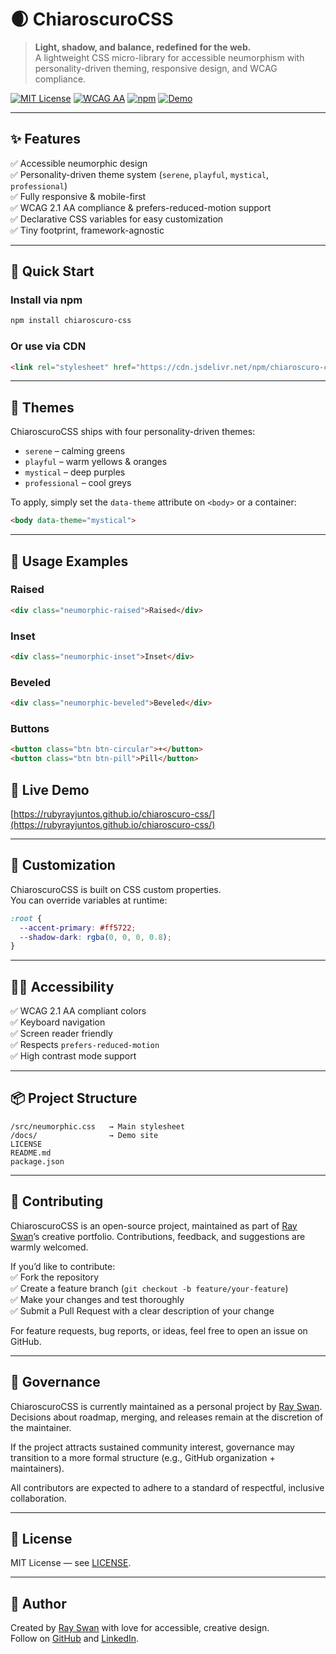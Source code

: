 # 🌒 ChiaroscuroCSS

> **Light, shadow, and balance, redefined for the web.**  
> A lightweight CSS micro-library for accessible neumorphism with personality-driven theming, responsive design, and WCAG compliance.

[![MIT License](https://img.shields.io/badge/license-MIT-blue.svg)](LICENSE)
[![WCAG AA](https://img.shields.io/badge/accessibility-WCAG%202.1%20AA-brightgreen)](https://www.w3.org/WAI/WCAG21/quickref/)
[![npm](https://img.shields.io/npm/v/chiaroscuro-css.svg)](https://www.npmjs.com/package/chiaroscuro-css)
[![Demo](https://img.shields.io/badge/demo-online-green)](https://your-live-demo-link.com)

---

## ✨ Features

✅ Accessible neumorphic design  
✅ Personality-driven theme system (`serene`, `playful`, `mystical`, `professional`)  
✅ Fully responsive & mobile-first  
✅ WCAG 2.1 AA compliance & prefers-reduced-motion support  
✅ Declarative CSS variables for easy customization  
✅ Tiny footprint, framework-agnostic

---

## 🚀 Quick Start

### Install via npm
```bash
npm install chiaroscuro-css
```

### Or use via CDN
```html
<link rel="stylesheet" href="https://cdn.jsdelivr.net/npm/chiaroscuro-css@latest/neumorphic.css">
```

---

## 🌈 Themes

ChiaroscuroCSS ships with four personality-driven themes:  
- `serene` – calming greens  
- `playful` – warm yellows & oranges  
- `mystical` – deep purples  
- `professional` – cool greys  

To apply, simply set the `data-theme` attribute on `<body>` or a container:
```html
<body data-theme="mystical">
```

---

## 🎨 Usage Examples

### Raised
```html
<div class="neumorphic-raised">Raised</div>
```

### Inset
```html
<div class="neumorphic-inset">Inset</div>
```

### Beveled
```html
<div class="neumorphic-beveled">Beveled</div>
```

### Buttons
```html
<button class="btn btn-circular">+</button>
<button class="btn btn-pill">Pill</button>
```

## 🎨 Live Demo
[https://rubyrayjuntos.github.io/chiaroscuro-css/](https://rubyrayjuntos.github.io/chiaroscuro-css/)


---

## 📐 Customization

ChiaroscuroCSS is built on CSS custom properties.  
You can override variables at runtime:
```css
:root {
  --accent-primary: #ff5722;
  --shadow-dark: rgba(0, 0, 0, 0.8);
}
```

---

## 🧑‍🦽 Accessibility

✅ WCAG 2.1 AA compliant colors  
✅ Keyboard navigation  
✅ Screen reader friendly  
✅ Respects `prefers-reduced-motion`  
✅ High contrast mode support

---

## 📦 Project Structure

```
/src/neumorphic.css   → Main stylesheet
/docs/                → Demo site
LICENSE
README.md
package.json
```

---

## 🤝 Contributing

ChiaroscuroCSS is an open-source project, maintained as part of [Ray Swan](https://ray.codes)’s creative portfolio. Contributions, feedback, and suggestions are warmly welcomed.

If you’d like to contribute:  
✅ Fork the repository  
✅ Create a feature branch (`git checkout -b feature/your-feature`)  
✅ Make your changes and test thoroughly  
✅ Submit a Pull Request with a clear description of your change

For feature requests, bug reports, or ideas, feel free to open an issue on GitHub.

---

## 👥 Governance

ChiaroscuroCSS is currently maintained as a personal project by [Ray Swan](https://ray.codes). Decisions about roadmap, merging, and releases remain at the discretion of the maintainer.

If the project attracts sustained community interest, governance may transition to a more formal structure (e.g., GitHub organization + maintainers).

All contributors are expected to adhere to a standard of respectful, inclusive collaboration.

---

## 📜 License

MIT License — see [LICENSE](LICENSE).

---

## 🌌 Author

Created by [Ray Swan](https://ray.codes) with love for accessible, creative design.  
Follow on [GitHub](https://github.com/rubyrayjuntos) and [LinkedIn](https://linkedin.com/in/raycswan).
